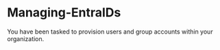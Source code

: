 # Managing-EntraIDs
You have been tasked to provision users and group accounts within your organization. 
